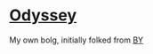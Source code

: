 # [Odyssey](http://gitzlh.github.io)

My own bolg, initially folked from [BY](qiubaiying/qiubaiying.github.io)
